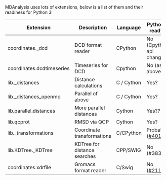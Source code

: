 MDAnalysis uses lots of extensions, below is a list of them and their readiness for Python 3

| Extension                 | Description                  | Language   | Python 3 ready?          | Solved in |
|---------------------------|------------------------------|------------|--------------------------|-----------|
| coordinates._dcd          | DCD format reader            | CPython    | No (Cpython api changed) | |
| coordinates.dcdtimeseries | Timeseries for DCD           | Cpython    | No  (as above)           | |
| lib._distances            | Distance calculations        | C / Cython | Yes?                     | |
| lib._distances_openmp     | Parallel of above            | C / Cython | Yes?                     | |
| lib.parallel.distances    | More parallel distances      | Cython     | Yes??
| lib.qcprot                | RMSD via QCP                 | Cython     | Yes?                     | |
| lib._transformations      | Coordinate transformations   | C/CPython  | Probably ([#401](https://github.com/MDAnalysis/mdanalysis/issues/401))  | |
| lib.KDTree._KDTree        | KDTree for distance searches | CPP/SWIG   | No (#383)                | [395](https://github.com/MDAnalysis/mdanalysis/pull/395) |
| coordinates.xdrfile       | Gromacs format reader        | C/Swig     | No ([#211](https://github.com/MDAnalysis/mdanalysis/issues/211))                | |